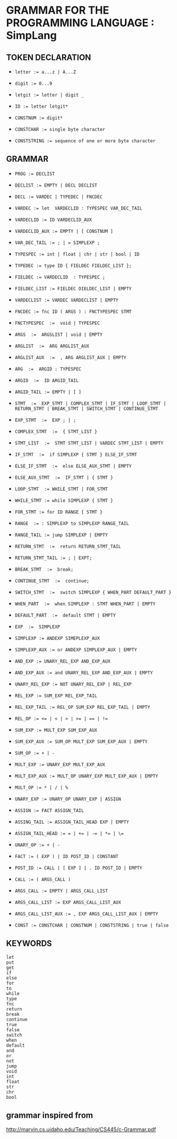GRAMMAR FOR THE PROGRAMMING LANGUAGE : SimpLang
===============================================================

## TOKEN DECLARATION

* `letter := a...z | A...Z`

* `digit := 0...9`

* `letgit := letter | digit _`

* `ID := letter letgit*`

* `CONSTNUM := digit*`

* `CONSTCHAR := single byte character`

* `CONSTSTRING := sequence of one or more byte character`

## GRAMMAR

* `PROG := DECLIST`

* `DECLIST := EMPTY | DECL DECLIST`

* `DECL := VARDEC | TYPEDEC | FNCDEC`

* `VARDEC := let  VARDECLID : TYPESPEC VAR_DEC_TAIL`

* `VARDECLID := ID VARDECLID_AUX`

* `VARDECLID_AUX := EMPTY | [ CONSTNUM ]`

* `VAR_DEC_TAIL := ; | = SIMPLEXP ;`

* `TYPESPEC := int | float | chr | str | bool | ID`

* `TYPEDEC := type ID { FIELDEC FIELDEC_LIST };`

* `FIELDEC := VARDECLID  : TYPESPEC ;`

* `FIELDEC_LIST := FIELDEC DIELDEC_LIST | EMPTY`

* `VARDECLIST := VARDEC VARDECLIST | EMPTY`

* `FNCDEC := fnc ID ( ARGS ) : FNCTYPESPEC STMT`

* `FNCTYPESPEC  :=  void | TYPESPEC`

* `ARGS  :=  ARGSLIST | void | EMPTY`

* `ARGLIST  :=  ARG ARGLIST_AUX`

* `ARGLIST_AUX  :=  , ARG ARGLIST_AUX | EMPTY`

* `ARG  :=  ARGID : TYPESPEC`

* `ARGID  :=  ID ARGID_TAIL`

* `ARGID_TAIL := EMPTY | [ ]`

* `STMT  :=  EXP_STMT | COMPLEX_STMT | IF_STMT | LOOP_STMT | RETURN_STMT | BREAK_STMT | SWITCH_STMT | CONTINUE_STMT`

* `EXP_STMT  :=  EXP ; | ;`

* `COMPLEX_STMT  :=  { STMT_LIST }`

* `STMT_LIST  :=  STMT STMT_LIST | VARDEC STMT_LIST | EMPTY`

* `IF_STMT  :=  if SIMPLEXP { STMT } ELSE_IF_STMT`

* `ELSE_IF_STMT  :=  else ELSE_AUX_STMT | EMPTY`

* `ELSE_AUX_STMT  :=  IF_STMT | { STMT }`

* `LOOP_STMT  := WHILE_STMT | FOR_STMT `

* `WHILE_STMT := while SIMPLEXP { STMT }`

* `FOR_STMT := for ID RANGE { STMT }`

* `RANGE  := : SIMPLEXP to SIMPLEXP RANGE_TAIL`

* `RANGE_TAIL := jump SIMPLEXP | EMPTY`

* `RETURN_STMT  :=  return RETURN_STMT_TAIL`

* `RETURN_STMT_TAIL := ; | EXPT;`

* `BREAK_STMT  :=  break;`

* `CONTINUE_STMT  :=  continue;`

* `SWITCH_STMT  :=  switch SIMPLEXP { WHEN_PART DEFAULT_PART }`

* `WHEN_PART  :=  when SIMPLEXP : STMT WHEN_PART | EMPTY`

* `DEFAULT_PART  :=  default STMT | EMPTY`

* `EXP  :=  SIMPLEXP`

* `SIMPLEXP := ANDEXP SIMEPLEXP_AUX`

* `SIMPLEXP_AUX := or ANDEXP SIMPLEXP_AUX | EMPTY`

* `AND_EXP := UNARY_REL_EXP AND_EXP_AUX`

* `AND_EXP_AUX := and UNARY_REL_EXP AND_EXP_AUX | EMPTY`

* `UNARY_REL_EXP := NOT UNARY_REL_EXP | REL_EXP`

* `REL_EXP := SUM_EXP REL_EXP_TAIL`

* `REL_EXP_TAIL := REL_OP SUM_EXP REL_EXP_TAIL | EMPTY`

* `REL_OP := <= | < | > | >= | == | !=`

* `SUM_EXP := MULT_EXP SUM_EXP_AUX`

* `SUM_EXP_AUX := SUM_OP MULT_EXP SUM_EXP_AUX | EMPTY`

* `SUM_OP := + | -`

* `MULT_EXP := UNARY_EXP MULT_EXP_AUX`

* `MULT_EXP_AUX := MULT_OP UNARY_EXP MULT_EXP_AUX | EMPTY`

* `MULT_OP := * | / | %`

* `UNARY_EXP := UNARY_OP UNARY_EXP | ASSIGN`

* `ASSIGN := FACT ASSIGN_TAIL`

* `ASSING_TAIL := ASSIGN_TAIL_HEAD EXP | EMPTY`

* `ASSIGN_TAIL_HEAD := = | += | -= | *= | \=`

* `UNARY_OP := + | - `

* `FACT := ( EXP ) | ID POST_ID | CONSTANT`

* `POST_ID := CALL | [ EXP ] | . ID POST_ID | EMPTY`

* `CALL := ( ARGS_CALL )`

* `ARGS_CALL := EMPTY | ARGS_CALL_LIST`

* `ARGS_CALL_LIST := EXP ARGS_CALL_LIST_AUX`

* `ARGS_CALL_LIST_AUX := , EXP ARGS_CALL_LIST_AUX | EMPTY`

* `CONST := CONSTCHAR | CONSTNUM | CONSTSTRING | true | false`

## KEYWORDS

```
let
put
get
if
else
for
to
while
type
fnc
return
break
continue
true
false
switch
when
default
and
or
not
jump
void
int
float
str
chr
bool
```

## grammar inspired from

http://marvin.cs.uidaho.edu/Teaching/CS445/c-Grammar.pdf
